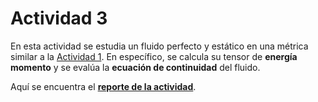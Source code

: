# Actividad 3
En esta actividad se estudia un fluido perfecto y estático en una métrica similar a la [Actividad 1](/Actividad_1/Readme.md).
En específico, se calcula su tensor de __energía momento__ y se evalúa la __ecuación de continuidad__ del fluido.

Aquí se encuentra el [__reporte de la actividad__](GR_Tarea3.pdf).
